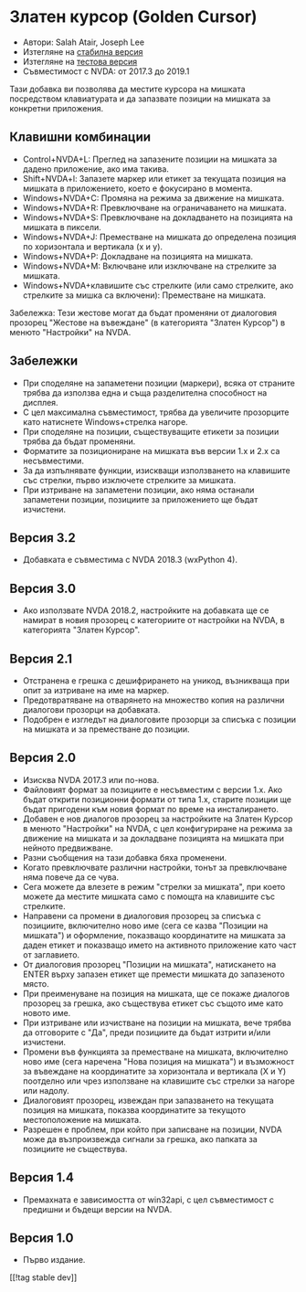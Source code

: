 # Златен курсор (Golden Cursor) #

* Автори: Salah Atair, Joseph Lee
* Изтегляне на [стабилна версия][1]
* Изтегляне на [тестова версия][2]
* Съвместимост с NVDA: от 2017.3 до 2019.1

Тази добавка ви позволява да местите курсора на мишката посредством
клавиатурата и да запазвате позиции на мишката за конкретни приложения.

## Клавишни комбинации

* Control+NVDA+L: Преглед на запазените позиции на мишката за дадено
  приложение, ако има такива.
* Shift+NVDA+l: Запазете маркер или етикет за текущата позиция на мишката в
  приложението, което е фокусирано в момента.
* Windows+NVDA+C: Промяна на режима за движение на мишката.
* Windows+NVDA+R: Превключване на ограничаването на мишката.
* Windows+NVDA+S: Превключване на докладването на позицията на мишката в
  пиксели.
* Windows+NVDA+J: Преместване на мишката до определена позиция по
  хоризонтала и вертикала (x и y).
* Windows+NVDA+P: Докладване на позицията на мишката.
* Windows+NVDA+M: Включване или изключване на стрелките за мишката.
* Windows+NVDA+клавишите със стрелките (или само стрелките, ако стрелките за
  мишка са включени): Преместване на мишката.

Забележка: Тези жестове могат да бъдат променяни от диалоговия прозорец
"Жестове на въвеждане" (в категорията "Златен Курсор") в менюто "Настройки"
на NVDA.

## Забележки

* При споделяне на запаметени позиции (маркери), всяка от страните трябва да
  използва една и съща разделителна способност на дисплея.
* С цел максимална съвместимост, трябва да увеличите прозорците като
  натиснете Windows+стрелка нагоре.
* При споделяне на позиции, съществуващите етикети за позиции трябва да
  бъдат променяни.
* Форматите за позициониране на мишката във версии 1.x и 2.x са
  несъвместими.
* За да изпълнявате функции, изискващи използването на клавишите със
  стрелки, първо изключете стрелките за мишката.
* При изтриване на запаметени позиции, ако няма останали запаметени позиции,
  позициите за приложението ще бъдат изчистени.

## Версия 3.2

* Добавката е съвместима с NVDA 2018.3 (wxPython 4).

## Версия 3.0

* Ако използвате NVDA 2018.2, настройките на добавката ще се намират в новия
  прозорец с категориите от настройки на NVDA, в категорията "Златен
  Курсор".

## Версия 2.1

* Отстранена е грешка с дешифрирането на уникод, възникваща при опит за
  изтриване на име на маркер.
* Предотвратяване на отварянето на множество копия на различни диалогови
  прозорци на добавката.
* Подобрен е изгледът на диалоговите прозорци за списъка с позиции на
  мишката и за преместване до позиции.

## Версия 2.0

* Изисква NVDA 2017.3 или по-нова.
* Файловият формат за позициите е несъвместим с версии 1.x. Ако бъдат
  открити позиционни формати от типа 1.x, старите позиции ще бъдат пригодени
  към новия формат по време на инсталирането.
* Добавен е нов диалогов прозорец за настройките на Златен Курсор в менюто
  "Настройки" на NVDA, с цел конфигуриране на режима за движение на мишката
  и за докладване позицията на мишката при нейното предвижване.
* Разни съобщения на тази добавка бяха променени.
* Когато превключвате различни настройки, тонът за превключване няма повече
  да се чува.
* Сега можете да влезете в режим "стрелки за мишката", при което можете да
  местите мишката само с помощта на клавишите със стрелките.
* Направени са промени в диалоговия прозорец за списъка с позициите,
  включително ново име (сега се казва "Позиции на мишката") и оформление,
  показващо координатите на мишката за даден етикет и показващо името на
  активното приложение като част от заглавието.
* От диалоговия прозорец "Позиции на мишката", натискането на ENTER върху
  запазен етикет ще премести мишката до запазеното място.
* При преименуване на позиция на мишката, ще се покаже диалогов прозорец за
  грешка, ако съществува етикет със същото име като новото име.
* При изтриване или изчистване на позиции на мишката, вече трябва да
  отговорите с "Да", преди позициите да бъдат изтрити и/или изчистени.
* Промени във функцията за преместване на мишката, включително ново име
  (сега наречена "Нова позиция на мишката") и възможност за въвеждане на
  координатите за хоризонтала и вертикала (X и Y) поотделно или чрез
  използване на клавишите със стрелки за нагоре или надолу.
* Диалоговият прозорец, извеждан при запазването на текущата позиция на
  мишката, показва координатите за текущото местоположение на мишката.
* Разрешен е проблем, при който при записване на позиции, NVDA може да
  възпроизвежда сигнали за грешка, ако папката за позициите не съществува.

## Версия 1.4

* Премахната е зависимостта от win32api, с цел съвместимост с предишни и
  бъдещи версии на NVDA.

## Версия 1.0

* Първо издание.

[[!tag stable dev]]

[1]: https://addons.nvda-project.org/files/get.php?file=gc

[2]: https://addons.nvda-project.org/files/get.php?file=gc-dev
